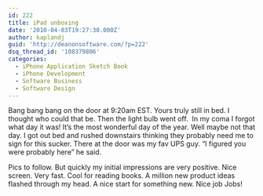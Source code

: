 ```yaml
---
id: 222
title: iPad unboxing
date: '2010-04-03T19:27:30.000Z'
author: kaplandj
guid: 'http://deanonsoftware.com/?p=222'
dsq_thread_id: '108379806'
categories:
  - iPhone Application Sketch Book
  - iPhone Development
  - Software Business
  - Software Design
---
```

Bang bang bang on the door at 9:20am EST. Yours truly still in bed. I thought who could that be. Then the light bulb went off.  In my coma I forgot what day it was! It’s the most wonderful day of the year. Well maybe not that day. I got out bed and rushed downstairs thinking they probably need me to sign for this sucker. There at the door was my fav UPS guy. “I figured you were probably here” he said.

Pics to follow. But quickly my initial impressions are very positive. Nice screen. Very fast. Cool for reading books. A million new product ideas flashed through my head. A nice start for something new. Nice job Jobs!

[<img class="alignnone size-full" src="http://deanonsoftware.com/wp-content/uploads/2010/04/p_2048_1536_43EF363E-1F21-46DC-868F-3546E5CAB013.jpeg" alt="" />](http://deanonsoftware.com/wp-content/uploads/2010/04/p_2048_1536_43EF363E-1F21-46DC-868F-3546E5CAB013.jpeg)

[<img class="alignnone size-full" src="http://deanonsoftware.com/wp-content/uploads/2010/04/p_2048_1536_1200D954-E978-4A89-839F-CC20E1CE4563.jpeg" alt="" />](http://deanonsoftware.com/wp-content/uploads/2010/04/p_2048_1536_1200D954-E978-4A89-839F-CC20E1CE4563.jpeg)

[<img class="alignnone size-full" src="http://deanonsoftware.com/wp-content/uploads/2010/04/l_2048_1536_2DDB1235-6963-4B24-B570-D53A30D2C06E.jpeg" alt="" />](http://deanonsoftware.com/wp-content/uploads/2010/04/l_2048_1536_2DDB1235-6963-4B24-B570-D53A30D2C06E.jpeg)

[<img class="alignnone size-full" src="http://deanonsoftware.com/wp-content/uploads/2010/04/p_2048_1536_15D3FD6A-12E3-4548-A083-4F9D2438AF18.jpeg" alt="" />](http://deanonsoftware.com/wp-content/uploads/2010/04/p_2048_1536_15D3FD6A-12E3-4548-A083-4F9D2438AF18.jpeg)

[<img class="alignnone size-full" src="http://deanonsoftware.com/wp-content/uploads/2010/04/p_2048_1536_BB50C45D-0E32-4FA5-B6D8-70005B3911FD.jpeg" alt="" />](http://deanonsoftware.com/wp-content/uploads/2010/04/p_2048_1536_BB50C45D-0E32-4FA5-B6D8-70005B3911FD.jpeg)

[<img class="alignnone size-full" src="http://deanonsoftware.com/wp-content/uploads/2010/04/p_2048_1536_9EB1679A-F73C-4065-B903-3E1A3CC23AD1.jpeg" alt="" />](http://deanonsoftware.com/wp-content/uploads/2010/04/p_2048_1536_9EB1679A-F73C-4065-B903-3E1A3CC23AD1.jpeg)

[<img class="alignnone size-full" src="http://deanonsoftware.com/wp-content/uploads/2010/04/p_2048_1536_E30C3D4E-2FC3-4C16-9CCC-78A106E84DA0.jpeg" alt="" />](http://deanonsoftware.com/wp-content/uploads/2010/04/p_2048_1536_E30C3D4E-2FC3-4C16-9CCC-78A106E84DA0.jpeg)

[<img class="alignnone size-full" src="http://deanonsoftware.com/wp-content/uploads/2010/04/p_2048_1536_4A5BD0C0-77FB-4AE6-A8A1-45B854C967D3.jpeg" alt="" />](http://deanonsoftware.com/wp-content/uploads/2010/04/p_2048_1536_4A5BD0C0-77FB-4AE6-A8A1-45B854C967D3.jpeg)

[<img class="alignnone size-full" src="http://deanonsoftware.com/wp-content/uploads/2010/04/p_2048_1536_55CBED2D-D3DF-4CC1-9906-5B362C69D65D.jpeg" alt="" />](http://deanonsoftware.com/wp-content/uploads/2010/04/p_2048_1536_55CBED2D-D3DF-4CC1-9906-5B362C69D65D.jpeg)

[<img class="alignnone size-full" src="http://deanonsoftware.com/wp-content/uploads/2010/04/p_2048_1536_B8966694-7E1D-4852-BC7F-0D3494E6EB8A.jpeg" alt="" />](http://deanonsoftware.com/wp-content/uploads/2010/04/p_2048_1536_B8966694-7E1D-4852-BC7F-0D3494E6EB8A.jpeg)

[<img class="alignnone size-full" src="http://deanonsoftware.com/wp-content/uploads/2010/04/p_2048_1536_21A8A65B-93C8-4B00-8200-C69634548C5E.jpeg" alt="" />](http://deanonsoftware.com/wp-content/uploads/2010/04/p_2048_1536_21A8A65B-93C8-4B00-8200-C69634548C5E.jpeg)

[<img class="alignnone size-full" src="http://deanonsoftware.com/wp-content/uploads/2010/04/p_2048_1536_31F23917-50B2-4F4E-A3D9-9E21468AB773.jpeg" alt="" />](http://deanonsoftware.com/wp-content/uploads/2010/04/p_2048_1536_31F23917-50B2-4F4E-A3D9-9E21468AB773.jpeg)

[<img class="alignnone size-full" src="http://deanonsoftware.com/wp-content/uploads/2010/04/p_2048_1536_3B8AD423-4564-4DDD-803E-97FD0251EB0F.jpeg" alt="" />](http://deanonsoftware.com/wp-content/uploads/2010/04/p_2048_1536_3B8AD423-4564-4DDD-803E-97FD0251EB0F.jpeg)

[<img class="alignnone size-full" src="http://deanonsoftware.com/wp-content/uploads/2010/04/p_2048_1536_A8E2CADA-BF5B-4939-B45C-B618FD28EC8F.jpeg" alt="" />](http://deanonsoftware.com/wp-content/uploads/2010/04/p_2048_1536_A8E2CADA-BF5B-4939-B45C-B618FD28EC8F.jpeg)

[<img class="alignnone size-full" src="http://deanonsoftware.com/wp-content/uploads/2010/04/p_2048_1536_B54FA568-5A57-44D5-AC2C-F302FB135A0D.jpeg" alt="" />](http://deanonsoftware.com/wp-content/uploads/2010/04/p_2048_1536_B54FA568-5A57-44D5-AC2C-F302FB135A0D.jpeg)

[<img class="alignnone size-full" src="http://deanonsoftware.com/wp-content/uploads/2010/04/l_2048_1536_370BB38C-2C3C-4E61-8B4D-7AB6E3702809.jpeg" alt="" />](http://deanonsoftware.com/wp-content/uploads/2010/04/l_2048_1536_370BB38C-2C3C-4E61-8B4D-7AB6E3702809.jpeg)

[<img class="alignnone size-full" src="http://deanonsoftware.com/wp-content/uploads/2010/04/p_2048_1536_59288733-9089-4478-A064-5C8C35AF59F6.jpeg" alt="" />](http://deanonsoftware.com/wp-content/uploads/2010/04/p_2048_1536_59288733-9089-4478-A064-5C8C35AF59F6.jpeg)

[<img class="alignnone size-full" src="http://deanonsoftware.com/wp-content/uploads/2010/04/p_2048_1536_8D05CCA5-8E13-43C9-AC3C-3A0FB02EB1EC.jpeg" alt="" />](http://deanonsoftware.com/wp-content/uploads/2010/04/p_2048_1536_8D05CCA5-8E13-43C9-AC3C-3A0FB02EB1EC.jpeg)
